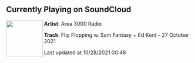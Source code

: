 ## Currently Playing on SoundCloud

[<img align="left" width="100" src="https://i1.sndcdn.com/artworks-8zFRrszH7J5uLoxi-rRNJYA-t500x500.jpg">](https://soundcloud.com/area3000/flip-flopping-w-sam-fantasy-ed-kent-27-october-2021)

**Artist**: Area 3000 Radio 

**Track**: Flip Flopping w. Sam Fantasy + Ed Kent - 27 October 2021

Last updated at 10/28/2021 00:48
